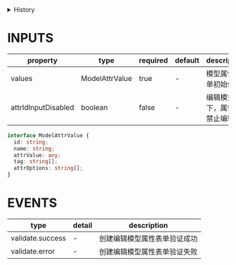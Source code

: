 [//]: # "business-bricks/cmdb-object/tpl-cmdb-object-attr-add.ts"

<details>
<summary>History</summary>

| Version | Change                                    |
| ------- | ----------------------------------------- |
| 1.x.0   | 新增构件 `forms.tpl-cmdb-object-attr-add` |

</details>

# INPUTS

| property            | type           | required | default | description                  |
| ------------------- | -------------- | -------- | ------- | ---------------------------- |
| values              | ModelAttrValue | true     | -       | 模型属性表单初始值           |
| attrIdInputDisabled | boolean        | false    | -       | 编辑模式下，属性 id 禁止编辑 |

```typescript
interface ModelAttrValue {
  id: string;
  name: string;
  attrValue: any;
  tag: string[];
  attrOptions: string[];
}
```

# EVENTS

| type             | detail | description                  |
| ---------------- | ------ | ---------------------------- |
| validate.success | -      | 创建编辑模型属性表单验证成功 |
| validate.error   | -      | 创建编辑模型属性表单验证失败 |

<!-- uncomment this block when applicable.
# METHODS

| name | params | description |
| ---- | ------ | ----------- |
| -    | -      | -           |
-->
